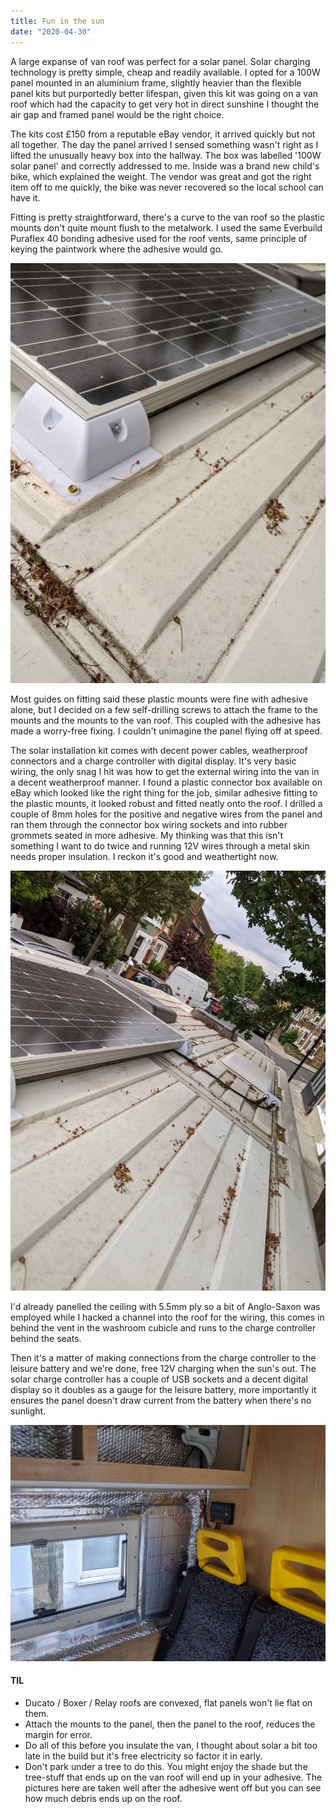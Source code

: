 ```yaml
---
title: Fun in the sun
date: "2020-04-30"
---
```


A large expanse of van roof was perfect for a solar panel. Solar charging technology is pretty simple, cheap and readily available.
I opted for a 100W panel mounted in an aluminium frame, slightly heavier than the flexible panel kits but purportedly better lifespan, given this kit was going on a van roof which had the capacity to get very hot in direct sunshine I thought the air gap and framed panel would be the right choice.

The kits cost £150 from a reputable eBay vendor, it arrived quickly but not all together. The day the panel arrived I sensed something wasn't right as I lifted the unusually heavy box into the hallway. The box was labelled '100W solar panel' and correctly addressed to me. Inside was a brand new child's bike, which explained the weight.
The vendor was great and got the right item off to me quickly, the bike was never recovered so the local school can have it.

Fitting is pretty straightforward, there's a curve to the van roof so the plastic mounts don't quite mount flush to the metalwork. I used the same Everbuild Puraflex 40 bonding adhesive used for the roof vents, same principle of keying the paintwork where the adhesive would go.

![Corner mounts for solar panel](solar-panel-corner-mounts.jpg)

Most guides on fitting said these plastic mounts were fine with adhesive alone, but I decided on a few self-drilling screws to attach the frame to the mounts and the mounts to the van roof. This coupled with the adhesive has made a worry-free fixing. I couldn't unimagine the panel flying off at speed.

The solar installation kit comes with decent power cables, weatherproof connectors and a charge controller with digital display. It's very basic wiring, the only snag I hit was how to get the external wiring into the van in a decent weatherproof manner. I found a plastic connector box available on eBay which looked like the right thing for the job, similar adhesive fitting to the plastic mounts, it looked robust and fitted neatly onto the roof. I drilled a couple of 8mm holes for the positive and negative wires from the panel and ran them through the connector box wiring sockets and into rubber grommets seated in more adhesive. My thinking was that this isn't something I want to do twice and running 12V wires through a metal skin needs proper insulation. I reckon it's good and weathertight now.

![Wiring gland](solar-wiring-gland.jpg)

I'd already panelled the ceiling with 5.5mm ply so a bit of Anglo-Saxon was employed while I hacked a channel into the roof for the wiring, this comes in behind the vent in the washroom cubicle and runs to the charge controller behind the seats.

Then it's a matter of making connections from the charge controller to the leisure battery and we're done, free 12V charging when the sun's out.
The solar charge controller has a couple of USB sockets and a decent digital display so it doubles as a gauge for the leisure battery, more importantly it ensures the panel doesn't draw current from the battery when there's no sunlight.

![Charge controller](solar-charge-controller.jpg)

#### TIL

- Ducato / Boxer / Relay roofs are convexed, flat panels won't lie flat on them.
- Attach the mounts to the panel, then the panel to the roof, reduces the margin for error.
- Do all of this before you insulate the van, I thought about solar a bit too late in the build but it's free electricity so factor it in early.
- Don't park under a tree to do this. You might enjoy the shade but the tree-stuff that ends up on the van roof will end up in your adhesive. The pictures here are taken well after the adhesive went off but you can see how much debris ends up on the roof.
